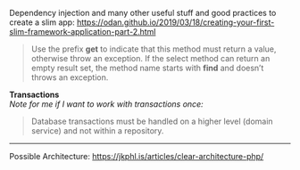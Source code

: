 Dependency injection and many other useful stuff and good practices to create a slim 
app: https://odan.github.io/2019/03/18/creating-your-first-slim-framework-application-part-2.html  

> Use the prefix **get** to indicate that this method must return a value, otherwise throw an exception. If the select method can return an empty result set, the method name starts with **find** and doesn’t throws an exception.  
  
  
**Transactions**  
*Note for me if I want to work with transactions once:*
> Database transactions must be handled on a higher level (domain service) and not within a repository.
---
   

   
   
Possible Architecture: https://jkphl.is/articles/clear-architecture-php/  
  
  


